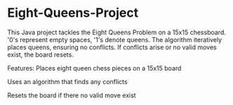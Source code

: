 # Eight-Queens-Project
This Java project tackles the Eight Queens Problem on a 15x15 chessboard. '0's represent empty spaces, '1's denote queens. The algorithm iteratively places queens, ensuring no conflicts. If conflicts arise or no valid moves exist, the board resets.

Features: 
Places eight queen chess pieces on a 15x15 board 

Uses an algorithm that finds any conflicts 

Resets the board if there no valid move exist 
